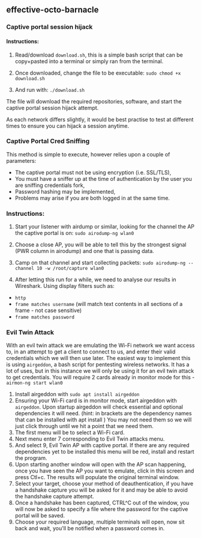 ## effective-octo-barnacle
### Captive portal session hijack

#### Instructions:
1. Read/download `download.sh`, this is a simple bash script that can be copy+pasted into a terminal or simply ran from the terminal. 

2. Once downloaded, change the file to be executable:
`
sudo chmod +x download.sh
`

3. And run with:
`./download.sh
`

The file will download the required repositories, software, and start the captive portal session hijack attempt. 

As each network differs slightly, it would be best practise to test at different times to ensure you can hijack a session anytime.

### Captive Portal Cred Sniffing
This method is simple to execute, however relies upon a couple of parameters:
  - The captive portal must not be using encryption (i.e. SSL/TLS),
  - You must have a sniffer up at the time of authentication by the user you are sniffing credentials fork,
  - Password hashing may be implemented,
  - Problems may arise if you are both logged in at the same time. 

### Instructions:
1. Start your listener with airdump or similar, looking for the channel the AP the captive portal is on:
`
sudo airodump-ng wlan0
`
2. Choose a close AP, you will be able to tell this by the strongest signal (PWR column in airodump) and one that is passing data.
3. Camp on that channel and start collecting packets:
`
sudo airodump-ng --channel 10 -w /root/capture wlan0
`

4. After letting this run for a while, we need to analyse our results in Wireshark.
Using display filters such as:
- `http`
- `frame matches username` (will match text contents in all sections of a frame - not case sensitive)
- `frame matches password`

### Evil Twin Attack
With an evil twin attack we are emulating the Wi-Fi network we want access to, in an attempt to get a client to connect to us, and enter their valid credentials which we will then use later. The easiest way to implement this is using `airgeddon`, a bash script for pentesting wireless networks. It has a lot of uses, but in this instance we will only be using it for an evil twin attack to get credentials. You will require 2 cards already in monitor mode for this - `airmon-ng start wlan0`
1. Install airgeddon with `sudo apt install airgeddon`
2. Ensuring your Wi-Fi card is in monitor mode, start airgeddon with `airgeddon`. Upon startup airgeddon will check essential and optional dependencies it will need. (hint: in brackets are the dependency names that can be installed with apt install <name>) You may not need them so we will just click through until we hit a point that we need them. 
3. The first menu will be to select a Wi-Fi card.
4. Next menu enter 7 corresponding to Evil Twin attacks menu.
5. And select 9, Evil Twin AP with captive portal. If there are any required dependencies yet to be installed this menu will be red, install and restart the program.
6. Upon starting another window will open with the AP scan happening, once you have seen the AP you want to emulate, click in this screen and press Ctl+c. The results will populate the original terminal window. 
7. Select your target, choose your method of deauthentication, if you have a handshake capture you will be asked for it and may be able to avoid the handshake capture attempt. 
8. Once a handshake has been captured, CTRL^C out of the window, you will now be asked to specify a file where the password for the captive portal will be saved. 
9. Choose your required language, multiple terminals will open, now sit back and wait, you'll be notified when a password comes in. 
